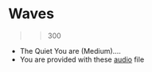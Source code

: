 # Waves
>> 300
- The Quiet You are (Medium)....
- You are provided with these [audio](./quiet.wav) file
